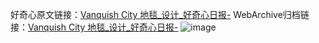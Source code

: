 好奇心原文链接：[Vanquish City 地毯_设计_好奇心日报-](https://www.qdaily.com/articles/9320.html)
WebArchive归档链接：[Vanquish City 地毯_设计_好奇心日报-](http://web.archive.org/web/20190623154043/https://www.qdaily.com/articles/9320.html)
![image](http://ww3.sinaimg.cn/large/007d5XDpgy1g3vf23lhg8j30u03ik153)